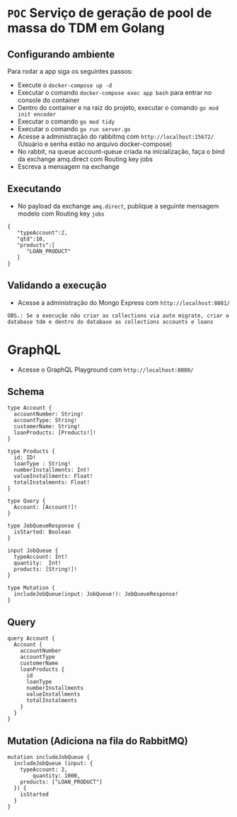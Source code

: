 # `POC` Serviço de geração de pool de massa do TDM em Golang

## Configurando ambiente

Para rodar a app siga os seguintes passos:

* Execute o `docker-compose up -d`
* Executar o comando `docker-compose exec app bash` para entrar no console do container
* Dentro do container e na raiz do projeto, executar o comando `go mod init encoder`
* Executar o comando `go mod tidy`
* Executar o comando `go run server.go`
* Acesse a administração do rabbitmq com `http://localhost:15672/` (Usuário e senha estão no arquivo docker-compose)
* No rabbit, na queue account-queue criada na inicialização, faça o bind da exchange amq.direct com Routing key jobs
* Escreva a mensagem na exchange

## Executando

* No payload da exchange `amq.direct`, publique a seguinte mensagem modelo com Routing key `jobs`
```
{
   "typeAccount":2,
   "qtd":10,
   "products":[
      "LOAN_PRODUCT"
   ]
}
```

## Validando a execução

* Acesse a administração do Mongo Express com `http://localhost:8081/`

`OBS.: Se a execução não criar as collections via auto migrate, criar o database tdm e dentro do database as collections accounts e loans` 

# GraphQL

* Acesse o GraphQL Playground com `http://localhost:8080/`

## Schema

```
type Account {
  accountNumber: String!
  accountType: String!
  customerName: String!
  loanProducts: [Products!]!
}

type Products {
  id: ID!
  loanType : String!
  numberInstallments: Int!
  valueInstallments: Float!
  totalInstalments: Float!
}

type Query {
  Account: [Account!]!
}

type JobQueueResponse {
  isStarted: Boolean
}

input JobQueue {
  typeAccount: Int!
  quantity:  Int!
  products: [String!]!
}

type Mutation {
  includeJobQueue(input: JobQueue!): JobQueueResponse!
}
```

## Query

```
query Account {
  Account {
    accountNumber
    accountType
    customerName
    loanProducts {
      id
      loanType
      numberInstallments
      valueInstallments
      totalInstalments
    }
  }
}
```
## Mutation (Adiciona na fila do RabbitMQ)

```
mutation includeJobQueue {
  includeJobQueue (input: {
    typeAccount: 2,
		quantity: 1000,
    products: ["LOAN_PRODUCT"]
  }) {
    isStarted
  }
}
```


